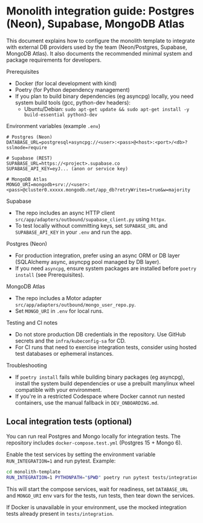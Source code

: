 # Monolith integration guide: Postgres (Neon), Supabase, MongoDB Atlas

This document explains how to configure the monolith template to integrate with external DB providers used by the team (Neon/Postgres, Supabase, MongoDB Atlas). It also documents the recommended minimal system and package requirements for developers.

Prerequisites
- Docker (for local development with kind)
- Poetry (for Python dependency management)
- If you plan to build binary dependencies (eg asyncpg) locally, you need system build tools (gcc, python-dev headers):
  - Ubuntu/Debian: `sudo apt-get update && sudo apt-get install -y build-essential python3-dev`

Environment variables (example `.env`)
```
# Postgres (Neon)
DATABASE_URL=postgresql+asyncpg://<user>:<pass>@<host>:<port>/<db>?sslmode=require

# Supabase (REST)
SUPABASE_URL=https://<project>.supabase.co
SUPABASE_API_KEY=eyJ... (anon or service key)

# MongoDB Atlas
MONGO_URI=mongodb+srv://<user>:<pass>@cluster0.xxxxx.mongodb.net/app_db?retryWrites=true&w=majority
```

Supabase
- The repo includes an async HTTP client `src/app/adapters/outbound/supabase_client.py` using `httpx`.
- To test locally without committing keys, set `SUPABASE_URL` and `SUPABASE_API_KEY` in your `.env` and run the app.

Postgres (Neon)
- For production integration, prefer using an async ORM or DB layer (SQLAlchemy async, asyncpg pool managed by DB layer).
- If you need `asyncpg`, ensure system packages are installed before `poetry install` (see Prerequisites).

MongoDB Atlas
- The repo includes a Motor adapter `src/app/adapters/outbound/mongo_user_repo.py`.
- Set `MONGO_URI` in `.env` for local runs.

Testing and CI notes
- Do not store production DB credentials in the repository. Use GitHub secrets and the `infra/kubeconfig-sa` for CD.
- For CI runs that need to exercise integration tests, consider using hosted test databases or ephemeral instances.

Troubleshooting
- If `poetry install` fails while building binary packages (eg asyncpg), install the system build dependencies or use a prebuilt manylinux wheel compatible with your environment.
- If you're in a restricted Codespace where Docker cannot run nested containers, use the manual fallback in `DEV_ONBOARDING.md`.

Local integration tests (optional)
--------------------------------

You can run real Postgres and Mongo locally for integration tests. The repository includes `docker-compose.test.yml` (Postgres 15 + Mongo 6).

Enable the test services by setting the environment variable `RUN_INTEGRATION=1` and run pytest. Example:

```bash
cd monolith-template
RUN_INTEGRATION=1 PYTHONPATH="$PWD" poetry run pytest tests/integration -q
```

This will start the compose services, wait for readiness, set `DATABASE_URL` and `MONGO_URI` env vars for the tests, run tests, then tear down the services.

If Docker is unavailable in your environment, use the mocked integration tests already present in `tests/integration`.



